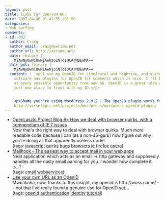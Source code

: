 ```yaml
---
layout: post
title: links for 2007-04-06
date: 2007-04-06 01:42:55 +01:00
categories:
- Web surfing
comments:
- id: 802
  author: Craig
  author_email: craig@xeriom.net
  author_url: http://xeriom.net/
  date: !binary |-
    MjAwNy0wNC0wNiAwNzo1NTo1OCArMDEwMA==
  date_gmt: !binary |-
    MjAwNy0wNC0wNiAwNjo1NTo1OCArMDEwMA==
  content: ! '<p>I use my OpenID for LiveJoural and Highrise, and quite a lot of blogging
    software has plugins for OpenID for comments which is nice. I''ll be using it
    at every possible opportunity from now on. OpenID is a great idea and I love having
    just one place to trust with my ID.</p>


    <p>Shame you''re using WordPress 2.0.2 - The OpenID plugin works from 2.0.3 onwards:
    http://verselogic.net/projects/wordpress/wordpress-openid-plugin/ :)</p>'
---
```

<ul class="delicious">
	<li>
		<div class="delicious-link"><a href="http://weblog.openlaszlo.org/archives/2007/03/how-we-deal-with-browser-quirks-with-a-compendium-of-ie-7-issues/">OpenLaszlo Project Blog Â» How we deal with browser quirks, with a compendium of IE 7 issues</a></div>
		<div class="delicious-extended">Now that's the right way to deal with browser quirks.  Much more readable code because I can (as a non-JS-guru) now figure out why you're doing all that apparently useless code!</div>
		<div class="delicious-tags">(tags: <a href="http://del.icio.us/mathie/javascript">javascript</a> <a href="http://del.icio.us/mathie/quirks">quirks</a> <a href="http://del.icio.us/mathie/bugs">bugs</a> <a href="http://del.icio.us/mathie/browsers">browsers</a> <a href="http://del.icio.us/mathie/ie">ie</a> <a href="http://del.icio.us/mathie/firefox">firefox</a> <a href="http://del.icio.us/mathie/opera">opera</a>)</div>
	</li>
	<li>
		<div class="delicious-link"><a href="http://mailhook.org/">Mailhook - The easiest way to accept mail in your web apps</a></div>
		<div class="delicious-extended">Neat application which acts as an email -> http gateway and supposedly handles all the nasty email parsing for you.  I wonder how complete it is...?</div>
		<div class="delicious-tags">(tags: <a href="http://del.icio.us/mathie/email">email</a> <a href="http://del.icio.us/mathie/webservices">webservices</a>)</div>
	</li>
	<li>
		<div class="delicious-link"><a href="http://www.openidenabled.com/openid/use-your-own-url-as-an-openid">Use your own URL as an OpenID</a></div>
		<div class="delicious-extended">Mwuahaha, now, thanks to this insight, my openid is http://woss.name/ -- not that I've really found a genuine use for OpenID yet...</div>
		<div class="delicious-tags">(tags: <a href="http://del.icio.us/mathie/openid">openid</a> <a href="http://del.icio.us/mathie/authentication">authentication</a> <a href="http://del.icio.us/mathie/identity">identity</a> <a href="http://del.icio.us/mathie/tutorial">tutorial</a>)</div>
	</li>
</ul>

